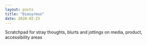 ```yaml
---
layout: posts
title: "Diasyrmus"
date: 2020-02-23
---
```


Scratchpad for stray thoughts, blurts and jottings on media, product, accessibility areas
